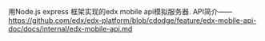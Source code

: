 用Node.js express 框架实现的edx mobile api模拟服务器.
API简介——https://github.com/edx/edx-platform/blob/cdodge/feature/edx-mobile-api-doc/docs/internal/edx-mobile-api.md
